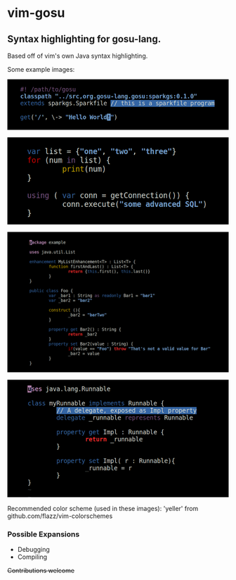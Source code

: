 # vim-gosu
## Syntax highlighting for gosu-lang.

Based off of vim's own Java syntax highlighting.

Some example images:

![example program 1](images/exProg1.png?raw=true "ex1")

![example program 2](images/exProg2.png?raw=true "ex2")

![example class 1](images/exClass1.png?raw=true "ex3")

![example class 2](images/exClass2.png?raw=true "ex4")

Recommended color scheme (used in these images): 'yeller' from github.com/flazz/vim-colorschemes

### Possible Expansions
* Debugging
* Compiling

~~Contributions welcome~~
